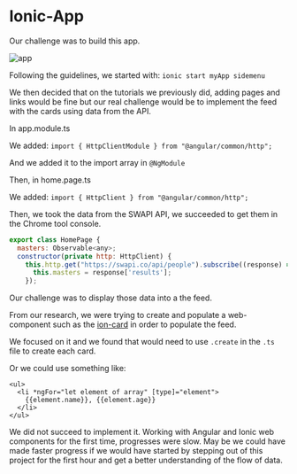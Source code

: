 # Ionic-App

Our challenge was to build this app.

![app](https://cloud.githubusercontent.com/assets/1513265/15188880/a24de426-17b0-11e6-82fd-252b59b9c8d3.png)

Following the guidelines, we started with: `ionic start myApp sidemenu`

We then decided that on the tutorials we previously did, adding pages and links would be fine but our real challenge would be to implement the feed with the cards using data from the API.

In app.module.ts 

We added: `import { HttpClientModule } from "@angular/common/http";`

And we added it to the import array in `@NgModule`

Then, in home.page.ts

We added: `import { HttpClient } from "@angular/common/http";`

Then, we took the data from the SWAPI API, we succeeded to get them in the Chrome tool console.

```javascript
export class HomePage {
  masters: Observable<any>;
  constructor(private http: HttpClient) {
    this.http.get("https://swapi.co/api/people").subscribe((response) => {
      this.masters = response['results'];
    });
```

Our challenge was to display those data into a the feed.

From our research, we were trying to create and populate a web-component such as the [ion-card](https://ionicframework.com/docs/api/card) in order to populate the feed. 

We focused on it and we found that would need to use `.create` in the `.ts` file to create each card. 

Or we could use something like: 

```angular
<ul>
  <li *ngFor="let element of array" [type]="element">
    {{element.name}}, {{element.age}}
  </li>
</ul>
```

We did not succeed to implement it. Working with Angular and Ionic web components for the first time, progresses were slow. May be we could have made faster progress if we would have started by stepping out of this project for the first hour and get a better understanding of the flow of data. 
